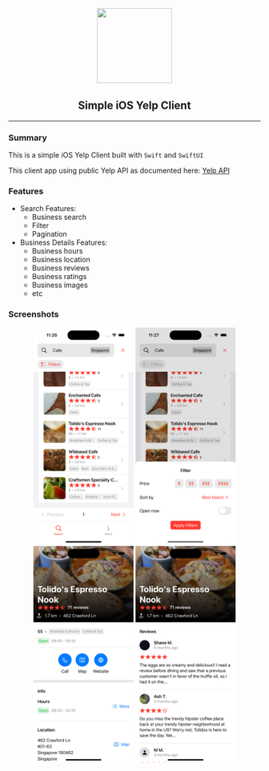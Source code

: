 <div
style="text-align: center; width: 100%; margin: 0 auto;"
>
<img
src="https://cdn-icons-png.flaticon.com/512/174/174882.png"
width="150"
height="150"
>

## Simple iOS Yelp Client

</div>

---

### Summary

This is a simple iOS Yelp Client built with `Swift` and `SwiftUI`

This client app using public Yelp API as documented here: [Yelp API](https://docs.developer.yelp.com/reference/v3_business_search)

### Features

- Search Features:
  - Business search
  - Filter
  - Pagination
- Business Details Features:
  - Business hours
  - Business location
  - Business reviews
  - Business ratings
  - Business images
  - etc

### Screenshots

<div
style="text-align: center; width: 100%; margin: 0 auto;"
>
<img
src="/screenshots/1.png"
width="200"
>
<img
src="/screenshots/2.png"
width="200"
>
<img
src="/screenshots/3.png"
width="200"
>
<img
src="/screenshots/4.png"
width="200"
>

</div>
